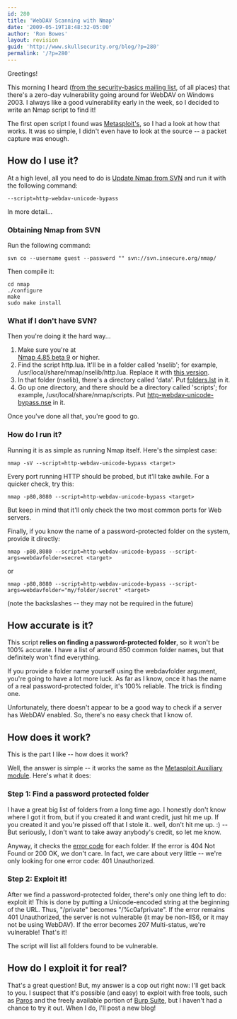 ```yaml
---
id: 280
title: 'WebDAV Scanning with Nmap'
date: '2009-05-19T18:48:32-05:00'
author: 'Ron Bowes'
layout: revision
guid: 'http://www.skullsecurity.org/blog/?p=280'
permalink: '/?p=280'
---
```


Greetings!

This morning I heard ([from the security-basics mailing list](http://www.securityfocus.com/archive/105/503536/30/30/threaded), of all places) that there's a zero-day vulnerability going around for WebDAV on Windows 2003. I always like a good vulnerability early in the week, so I decided to write an Nmap script to find it!

The first open script I found was [Metasploit's](http://metasploit.com:55555/EXPLOITS?MODE=SELECT&MODULE=iis50_webdav_ntdll), so I had a look at how that works. It was so simple, I didn't even have to look at the source -- a packet capture was enough.

## How do I use it?

At a high level, all you need to do is [Update Nmap from SVN](http://nmap.org/book/install.html#inst-svn) and run it with the following command:

```
--script=http-webdav-unicode-bypass
```

In more detail...

### Obtaining Nmap from SVN

Run the following command:

```
svn co --username guest --password "" svn://svn.insecure.org/nmap/
```

Then compile it:

```
cd nmap
./configure
make
sudo make install
```

### What if I don't have SVN?

Then you're doing it the hard way...

1. Make sure you're at [  
  Nmap 4.85 beta 9](http://nmap.org/download.html) or higher.
2. Find the script http.lua. It'll be in a folder called 'nselib'; for example, /usr/local/share/nmap/nselib/http.lua. Replace it with [this version](/blogdata/http.lua).
3. In that folder (nselib), there's a directory called 'data'. Put [folders.lst](/blogdata/folders.lst) in it.
4. Go up one directory, and there should be a directory called 'scripts'; for example, /usr/local/share/nmap/scripts. Put [http-webdav-unicode-bypass.nse](/blogdata/http-webdav-unicode-bypass.nse) in it.

Once you've done all that, you're good to go.

### How do I run it?

Running it is as simple as running Nmap itself. Here's the simplest case:

```
nmap -sV --script=http-webdav-unicode-bypass <target>
```

Every port running HTTP should be probed, but it'll take awhile. For a quicker check, try this:

```
nmap -p80,8080 --script=http-webdav-unicode-bypass <target>
```

But keep in mind that it'll only check the two most common ports for Web servers.

Finally, if you know the name of a password-protected folder on the system, provide it directly:

```
nmap -p80,8080 --script=http-webdav-unicode-bypass --script-args=webdavfolder=secret <target>
```

or

```
nmap -p80,8080 --script=http-webdav-unicode-bypass --script-args=webdavfolder="my/folder/secret" <target>
```

(note the backslashes -- they may not be required in the future)

## How accurate is it?

This script **relies on finding a password-protected folder**, so it won't be 100% accurate. I have a list of around 850 common folder names, but that definitely won't find everything.

If you provide a folder name yourself using the webdavfolder argument, you're going to have a lot more luck. As far as I know, once it has the name of a real password-protected folder, it's 100% reliable. The trick is finding one.

Unfortunately, there doesn't appear to be a good way to check if a server has WebDAV enabled. So, there's no easy check that I know of.

## How does it work?

This is the part I like -- how does it work?

Well, the answer is simple -- it works the same as the [Metasploit Auxiliary module](http://metasploit.com:55555/EXPLOITS?MODE=SELECT&MODULE=iis50_webdav_ntdll). Here's what it does:

### Step 1: Find a password protected folder

I have a great big list of folders from a long time ago. I honestly don't know where I got it from, but if you created it and want credit, just hit me up. If you created it and you're pissed off that I stole it.. well, don't hit me up. :) -- But seriously, I don't want to take away anybody's credit, so let me know.

Anyway, it checks the [error code](http://www.w3.org/Protocols/rfc2616/rfc2616-sec10.html) for each folder. If the error is 404 Not Found or 200 OK, we don't care. In fact, we care about very little -- we're only looking for one error code: 401 Unauthorized.

### Step 2: Exploit it!

After we find a password-protected folder, there's only one thing left to do: exploit it! This is done by putting a Unicode-encoded string at the beginning of the URL. Thus, "/private" becomes "/%c0afprivate". If the error remains 401 Unauthorized, the server is not vulnerable (it may be non-IIS6, or it may not be using WebDAV). If the error becomes 207 Multi-status, we're vulnerable! That's it!

The script will list all folders found to be vulnerable.

## How do I exploit it for real?

That's a great question! But, my answer is a cop out right now: I'll get back to you. I suspect that it's possible (and easy) to exploit with free tools, such as [Paros](http://www.parosproxy.org/) and the freely available portion of [Burp Suite](http://portswigger.net/suite/), but I haven't had a chance to try it out. When I do, I'll post a new blog!